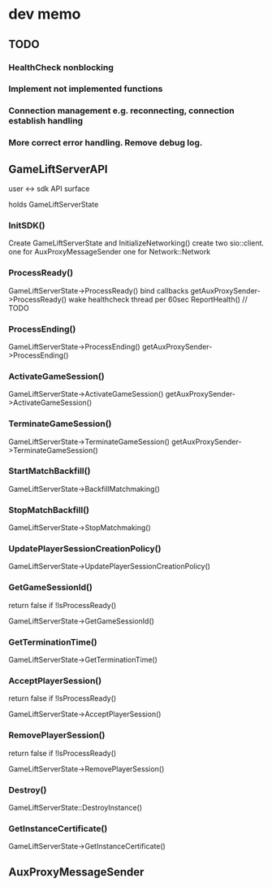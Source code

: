 # dev memo

## TODO

### HealthCheck nonblocking

### Implement not implemented functions

### Connection management e.g. reconnecting, connection establish handling

### More correct error handling. Remove debug log.

## GameLiftServerAPI

user <-> sdk API surface

holds GameLiftServerState

### InitSDK()

Create GameLiftServerState and InitializeNetworking()
create two sio::client.
one for AuxProxyMessageSender
one for Network::Network

### ProcessReady()

GameLiftServerState->ProcessReady()
bind callbacks
getAuxProxySender->ProcessReady()
wake healthcheck thread
per 60sec ReportHealth() // TODO

### ProcessEnding()

GameLiftServerState->ProcessEnding()
getAuxProxySender->ProcessEnding()

### ActivateGameSession()

GameLiftServerState->ActivateGameSession()
getAuxProxySender->ActivateGameSession()

### TerminateGameSession()

GameLiftServerState->TerminateGameSession()
getAuxProxySender->TerminateGameSession()

### StartMatchBackfill()

GameLiftServerState->BackfillMatchmaking()

### StopMatchBackfill()

GameLiftServerState->StopMatchmaking()

### UpdatePlayerSessionCreationPolicy()

GameLiftServerState->UpdatePlayerSessionCreationPolicy()

### GetGameSessionId()

return false if !IsProcessReady()

GameLiftServerState->GetGameSessionId()

### GetTerminationTime()

GameLiftServerState->GetTerminationTime()

### AcceptPlayerSession()

return false if !IsProcessReady()

GameLiftServerState->AcceptPlayerSession()

### RemovePlayerSession()

return false if !IsProcessReady()

GameLiftServerState->RemovePlayerSession()

### Destroy()

GameLiftServerState::DestroyInstance()

### GetInstanceCertificate()

GameLiftServerState->GetInstanceCertificate()

## AuxProxyMessageSender

